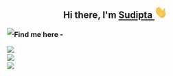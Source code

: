 <h2 align="center">Hi there, I'm <a  href="https://github.com/Sudiptagupta217">Sudipta </a> <img  src="https://raw.githubusercontent.com/ABSphreak/ABSphreak/master/gifs/Hi.gif" width="30px"></h2>


<img align="left" src="https://github-readme-stats.vercel.app/api?username=sudiptagupta217&show_icons=true&hide_border=false" />
 
 <h3 > Find me here - </h3>
 
 <div>
<a href="https://www.linkedin.com/in/sudipta-gupta-58407b119/">
  <img width="40px" src="https://cdn.jsdelivr.net/npm/simple-icons@v3/icons/linkedin.svg" />
</a>
<div></div>
<a href="mailto:sudiptagupta217@gmail.com">
  <img width="40px" src="https://cdn.jsdelivr.net/npm/simple-icons@v3/icons/gmail.svg" />
</a>
<div></div>
<a href="https://twitter.com/sudiptagupta217">
  <img  width="40px" src="https://cdn.jsdelivr.net/npm/simple-icons@v3/icons/twitter.svg" />
</a>
</div>

